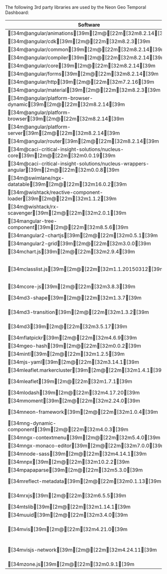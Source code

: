 The following 3rd party libraries are used by the Neon Geo Temporal Dashboard:

| Software  | License |
| ---  | --- |
| [34m@angular/animations[39m[2m@[22m[32m8.2.14[39m | [MIT](https://github.com/angular/angular) |
| [34m@angular/cdk[39m[2m@[22m[32m8.2.3[39m | [MIT](https://github.com/angular/components/raw/master/LICENSE) |
| [34m@angular/common[39m[2m@[22m[32m8.2.14[39m | [MIT](https://github.com/angular/angular) |
| [34m@angular/compiler[39m[2m@[22m[32m8.2.14[39m | [MIT](https://github.com/angular/angular) |
| [34m@angular/core[39m[2m@[22m[32m8.2.14[39m | [MIT](https://github.com/angular/angular) |
| [34m@angular/forms[39m[2m@[22m[32m8.2.14[39m | [MIT](https://github.com/angular/angular) |
| [34m@angular/http[39m[2m@[22m[32m7.2.16[39m | [MIT](https://github.com/angular/angular) |
| [34m@angular/material[39m[2m@[22m[32m8.2.3[39m | [MIT](https://github.com/angular/components/raw/master/LICENSE) |
| [34m@angular/platform-browser-dynamic[39m[2m@[22m[32m8.2.14[39m | [MIT](https://github.com/angular/angular) |
| [34m@angular/platform-browser[39m[2m@[22m[32m8.2.14[39m | [MIT](https://github.com/angular/angular) |
| [34m@angular/platform-server[39m[2m@[22m[32m8.2.14[39m | [MIT](https://github.com/angular/angular) |
| [34m@angular/router[39m[2m@[22m[32m8.2.14[39m | [MIT](https://github.com/angular/angular) |
| [34m@caci-critical-insight-solutions/nucleus-core[39m[2m@[22m[32m0.0.19[39m | [Apache-2.0](https://github.com/NextCenturyCorporation/nucleus/raw/master/LICENSE) |
| [34m@caci-critical-insight-solutions/nucleus-wrappers-angular[39m[2m@[22m[32m0.0.8[39m | [Apache-2.0](https://github.com/NextCenturyCorporation/nucleus/raw/master/LICENSE) |
| [34m@swimlane/ngx-datatable[39m[2m@[22m[32m16.0.2[39m | [MIT](https://github.com/swimlane/ngx-datatable/raw/master/LICENSE) |
| [34m@wishtack/reactive-component-loader[39m[2m@[22m[32m1.1.2[39m | [MIT](https://github.com/wishtack/wishtack-steroids/raw/master/LICENSE) |
| [34m@wishtack/rx-scavenger[39m[2m@[22m[32m2.0.1[39m | [MIT](https://github.com/wishtack/wishtack-steroids/raw/master/LICENSE) |
| [34mangular-tree-component[39m[2m@[22m[32m8.5.6[39m | [MIT](https://github.com/500tech/angular-tree-component/raw/master/LICENSE) |
| [34mangular2-chartjs[39m[2m@[22m[32m0.5.1[39m | [MIT](https://github.com/emn178/angular2-chartjs/raw/master/LICENSE.txt) |
| [34mangular2-grid[39m[2m@[22m[32m3.0.0[39m | [MIT](https://github.com/BTMorton/angular2-grid/raw/master/LICENSE) |
| [34mchart.js[39m[2m@[22m[32m2.9.4[39m | [MIT](https://github.com/chartjs/Chart.js/raw/master/LICENSE.md) |
| [34mclasslist.js[39m[2m@[22m[32m1.1.20150312[39m | [Dedicated to the public domain](https://github.com/eligrey/classList.js/raw/master/LICENSE.md) |
| [34mcore-js[39m[2m@[22m[32m3.8.3[39m | [MIT](https://github.com/zloirock/core-js/raw/master/LICENSE) |
| [34md3-shape[39m[2m@[22m[32m1.3.7[39m | [BSD-3-Clause](https://github.com/d3/d3-shape/raw/master/LICENSE) |
| [34md3-transition[39m[2m@[22m[32m1.3.2[39m | [BSD-3-Clause](https://github.com/d3/d3-transition/raw/master/LICENSE) |
| [34md3[39m[2m@[22m[32m3.5.17[39m | [BSD-3-Clause](https://github.com/mbostock/d3/raw/master/LICENSE) |
| [34mflatpickr[39m[2m@[22m[32m4.6.9[39m | [MIT](https://github.com/chmln/flatpickr/raw/master/LICENSE.md) |
| [34mgeo-hash[39m[2m@[22m[32m0.0.2[39m | [MIT](https://github.com/Wayla/geo-hash) |
| [34mintl[39m[2m@[22m[32m1.2.5[39m | [MIT](https://github.com/andyearnshaw/Intl.js/raw/master/LICENSE.txt) |
| [34mjs-yaml[39m[2m@[22m[32m3.14.1[39m | [MIT](https://github.com/nodeca/js-yaml/raw/master/LICENSE) |
| [34mleaflet.markercluster[39m[2m@[22m[32m1.4.1[39m | [MIT](https://github.com/Leaflet/Leaflet.markercluster/raw/master/MIT-LICENCE.txt) |
| [34mleaflet[39m[2m@[22m[32m1.7.1[39m | [BSD-2-Clause](https://github.com/Leaflet/Leaflet/raw/master/LICENSE) |
| [34mlodash[39m[2m@[22m[32m4.17.20[39m | [MIT](https://github.com/lodash/lodash/raw/master/LICENSE) |
| [34mmoment[39m[2m@[22m[32m2.24.0[39m | [MIT](https://github.com/moment/moment/raw/master/LICENSE) |
| [34mneon-framework[39m[2m@[22m[32m1.0.4[39m | [Apache-2.0](https://github.com/NextCenturyCorporation/neon-framework/raw/master/LICENSE) |
| [34mng-dynamic-component[39m[2m@[22m[32m4.0.3[39m | [MIT](https://github.com/gund/ng-dynamic-component/raw/master/LICENSE) |
| [34mngx-contextmenu[39m[2m@[22m[32m5.4.0[39m | [MIT](https://github.com/isaacplmann/ngx-contextmenu/raw/master/LICENSE) |
| [34mngx-monaco-editor[39m[2m@[22m[32m7.0.0[39m | [MIT](https://github.com/atularen/ngx-monaco-editor) |
| [34mnode-sass[39m[2m@[22m[32m4.14.1[39m | [MIT](https://github.com/sass/node-sass/raw/master/LICENSE) |
| [34mnpx[39m[2m@[22m[32m10.2.2[39m | [ISC](https://github.com/npm/npx/raw/master/LICENSE.md) |
| [34mpapaparse[39m[2m@[22m[32m5.3.0[39m | [MIT](https://github.com/mholt/PapaParse/raw/master/LICENSE) |
| [34mreflect-metadata[39m[2m@[22m[32m0.1.13[39m | [Apache-2.0](https://github.com/rbuckton/reflect-metadata/raw/master/LICENSE) |
| [34mrxjs[39m[2m@[22m[32m6.5.5[39m | [Apache-2.0](https://github.com/reactivex/rxjs/raw/master/LICENSE.txt) |
| [34mtslib[39m[2m@[22m[32m1.14.1[39m | [0BSD](https://github.com/Microsoft/tslib/raw/master/LICENSE.txt) |
| [34muuid[39m[2m@[22m[32m3.4.0[39m | [MIT](https://github.com/uuidjs/uuid/raw/master/LICENSE.md) |
| [34mvis[39m[2m@[22m[32m4.21.0[39m | [(Apache-2.0 OR MIT)](https://github.com/almende/vis/raw/master/LICENSE-APACHE-2.0) |
| [34mvisjs-network[39m[2m@[22m[32m4.24.11[39m | [(Apache-2.0 OR MIT)](https://github.com/visjs-community/visjs-network/raw/master/LICENSE-APACHE-2.0) |
| [34mzone.js[39m[2m@[22m[32m0.9.1[39m | [MIT](https://github.com/angular/zone.js/raw/master/LICENSE) |
